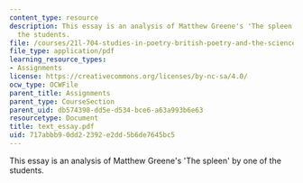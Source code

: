 ```yaml
---
content_type: resource
description: This essay is an analysis of Matthew Greene's 'The spleen' by one of
  the students.
file: /courses/21l-704-studies-in-poetry-british-poetry-and-the-sciences-of-the-mind-fall-2004/717abbb90dd22392e2dd5b6de7645bc5_text_essay.pdf
file_type: application/pdf
learning_resource_types:
- Assignments
license: https://creativecommons.org/licenses/by-nc-sa/4.0/
ocw_type: OCWFile
parent_title: Assignments
parent_type: CourseSection
parent_uid: db574398-dd5e-d534-bce6-a63a993b6e63
resourcetype: Document
title: text_essay.pdf
uid: 717abbb9-0dd2-2392-e2dd-5b6de7645bc5
---
```

This essay is an analysis of Matthew Greene's 'The spleen' by one of the students.